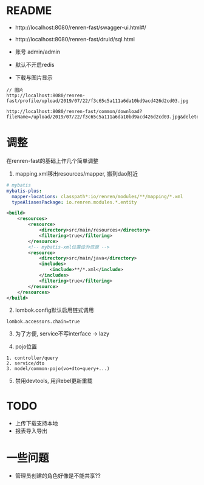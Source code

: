 # README


- http://localhost:8080/renren-fast/swagger-ui.html#/
- http://localhost:8080/renren-fast/druid/sql.html
- 账号 admin/admin
- 默认不开启redis

- 下载与图片显示

```
// 图片
http://localhost:8080/renren-fast/profile/upload/2019/07/22/f3c65c5a111a6da10bd9acd426d2cd03.jpg

http://localhost:8080/renren-fast/common/download?fileName=/upload/2019/07/22/f3c65c5a111a6da10bd9acd426d2cd03.jpg&delete=false
```

# 调整

在renren-fast的基础上作几个简单调整

1. mapping.xml移出resources/mapper, 搬到dao附近

```yml
# mybatis
mybatis-plus:
  mapper-locations: classpath*:io/renren/modules/**/mapping/*.xml
  typeAliasesPackage: io.renren.modules.*.entity
```

```xml
<build>
    <resources>
        <resource>
            <directory>src/main/resources</directory>
            <filtering>true</filtering>
        </resource>
        <!-- mybatis-xml位置设为资源 -->
        <resource>
            <directory>src/main/java</directory>
            <includes>
                <include>**/*.xml</include>
            </includes>
            <filtering>true</filtering>
        </resource>
    </resources>
</build>
```

2. lombok.config默认启用链式调用

```properties
lombok.accessors.chain=true
```

3. 为了方便, service不写interface -> lazy

4. pojo位置

```
1. controller/query
2. service/dto
3. model/common-pojo(vo+dto+query+...)
```

5. 禁用devtools, 用jRebel更新重载


# TODO

- 上传下载支持本地
- 报表导入导出

# 一些问题

- 管理员创建的角色好像是不能共享??
